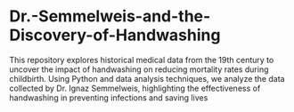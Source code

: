 # Dr.-Semmelweis-and-the-Discovery-of-Handwashing
This repository explores historical medical data from the 19th century to uncover the impact of handwashing on reducing mortality rates during childbirth. Using Python and data analysis techniques, we analyze the data collected by Dr. Ignaz Semmelweis, highlighting the effectiveness of handwashing in preventing infections and saving lives
